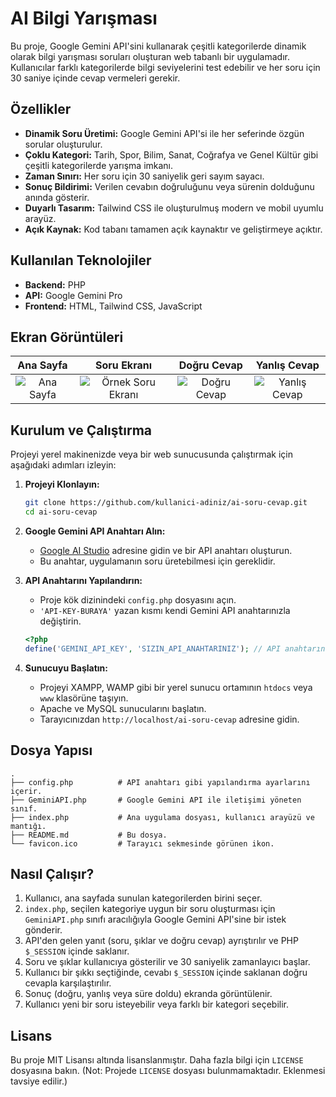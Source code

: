 # AI Bilgi Yarışması

Bu proje, Google Gemini API'sini kullanarak çeşitli kategorilerde dinamik olarak bilgi yarışması soruları oluşturan web tabanlı bir uygulamadır. Kullanıcılar farklı kategorilerde bilgi seviyelerini test edebilir ve her soru için 30 saniye içinde cevap vermeleri gerekir.

## Özellikler

- **Dinamik Soru Üretimi:** Google Gemini API'si ile her seferinde özgün sorular oluşturulur.
- **Çoklu Kategori:** Tarih, Spor, Bilim, Sanat, Coğrafya ve Genel Kültür gibi çeşitli kategorilerde yarışma imkanı.
- **Zaman Sınırı:** Her soru için 30 saniyelik geri sayım sayacı.
- **Sonuç Bildirimi:** Verilen cevabın doğruluğunu veya sürenin dolduğunu anında gösterir.
- **Duyarlı Tasarım:** Tailwind CSS ile oluşturulmuş modern ve mobil uyumlu arayüz.
- **Açık Kaynak:** Kod tabanı tamamen açık kaynaktır ve geliştirmeye açıktır.

## Kullanılan Teknolojiler

- **Backend:** PHP
- **API:** Google Gemini Pro
- **Frontend:** HTML, Tailwind CSS, JavaScript

## Ekran Görüntüleri

| Ana Sayfa | Soru Ekranı | Doğru Cevap | Yanlış Cevap |
| :---: | :---: | :---: | :---: |
| ![Ana Sayfa](https://i.ibb.co/SncgVR2/image.png) | ![Örnek Soru Ekranı](https://i.ibb.co/fNnwgc0/image.png) | ![Doğru Cevap](https://i.ibb.co/w4Qtrbj/image.png) | ![Yanlış Cevap](https://i.ibb.co/TTjWyNM/image.png) |

## Kurulum ve Çalıştırma

Projeyi yerel makinenizde veya bir web sunucusunda çalıştırmak için aşağıdaki adımları izleyin:

1.  **Projeyi Klonlayın:**
    ```bash
    git clone https://github.com/kullanici-adiniz/ai-soru-cevap.git
    cd ai-soru-cevap
    ```

2.  **Google Gemini API Anahtarı Alın:**
    - [Google AI Studio](https://aistudio.google.com/app/apikey) adresine gidin ve bir API anahtarı oluşturun.
    - Bu anahtar, uygulamanın soru üretebilmesi için gereklidir.

3.  **API Anahtarını Yapılandırın:**
    - Proje kök dizinindeki `config.php` dosyasını açın.
    - `'API-KEY-BURAYA'` yazan kısmı kendi Gemini API anahtarınızla değiştirin.
    ```php
    <?php
    define('GEMINI_API_KEY', 'SIZIN_API_ANAHTARINIZ'); // API anahtarınızın doğru olduğundan emin olun
    ```

4.  **Sunucuyu Başlatın:**
    - Projeyi XAMPP, WAMP gibi bir yerel sunucu ortamının `htdocs` veya `www` klasörüne taşıyın.
    - Apache ve MySQL sunucularını başlatın.
    - Tarayıcınızdan `http://localhost/ai-soru-cevap` adresine gidin.

## Dosya Yapısı

```
.
├── config.php          # API anahtarı gibi yapılandırma ayarlarını içerir.
├── GeminiAPI.php       # Google Gemini API ile iletişimi yöneten sınıf.
├── index.php           # Ana uygulama dosyası, kullanıcı arayüzü ve mantığı.
├── README.md           # Bu dosya.
└── favicon.ico         # Tarayıcı sekmesinde görünen ikon.
```

## Nasıl Çalışır?

1.  Kullanıcı, ana sayfada sunulan kategorilerden birini seçer.
2.  `index.php`, seçilen kategoriye uygun bir soru oluşturması için `GeminiAPI.php` sınıfı aracılığıyla Google Gemini API'sine bir istek gönderir.
3.  API'den gelen yanıt (soru, şıklar ve doğru cevap) ayrıştırılır ve PHP `$_SESSION` içinde saklanır.
4.  Soru ve şıklar kullanıcıya gösterilir ve 30 saniyelik zamanlayıcı başlar.
5.  Kullanıcı bir şıkkı seçtiğinde, cevabı `$_SESSION` içinde saklanan doğru cevapla karşılaştırılır.
6.  Sonuç (doğru, yanlış veya süre doldu) ekranda görüntülenir.
7.  Kullanıcı yeni bir soru isteyebilir veya farklı bir kategori seçebilir.

## Lisans

Bu proje MIT Lisansı altında lisanslanmıştır. Daha fazla bilgi için `LICENSE` dosyasına bakın.
(Not: Projede `LICENSE` dosyası bulunmamaktadır. Eklenmesi tavsiye edilir.)
